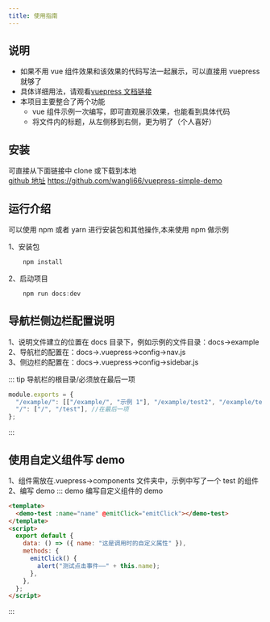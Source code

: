 ```yaml
---
title: 使用指南
---
```


## 说明

- 如果不用 vue 组件效果和该效果的代码写法一起展示，可以直接用 vuepress 就够了
- 具体详细用法，请观看[vuepress 文档链接](https://vuepress.vuejs.org/zh/guide/)
- 本项目主要整合了两个功能
  - vue 组件示例一次编写，即可直观展示效果，也能看到具体代码
  - 将文件内的标题，从左侧移到右侧，更为明了（个人喜好）

## 安装

可直接从下面链接中 clone 或下载到本地<br/>
[github 地址](https://github.com/wangli66/vuepress-simple-demo)
https://github.com/wangli66/vuepress-simple-demo

## 运行介绍

可以使用 npm 或者 yarn 进行安装包和其他操作,本来使用 npm 做示例

1、安装包

```js
    npm install
```

2、启动项目

```js
    npm run docs:dev
```

## 导航栏侧边栏配置说明

1、说明文件建立的位置在 docs 目录下，例如示例的文件目录：docs->example<br/>
2、导航栏的配置在：docs->.vuepress->config->nav.js<br/>
3、侧边栏的配置在：docs->.vuepress->config->sidebar.js<br/>

::: tip
导航栏的根目录/必须放在最后一项

```js
module.exports = {
  "/example/": [["/example/", "示例 1"], "/example/test2", "/example/test3"],
  "/": ["/", "/test"], //在最后一项
};
```

:::

## 使用自定义组件写 demo

1、组件需放在.vuepress->components 文件夹中，示例中写了一个 test 的组件<br/>
2、编写 demo
::: demo 编写自定义组件的 demo

```html
<template>
  <demo-test :name="name" @emitClick="emitClick"></demo-test>
</template>
<script>
  export default {
    data: () => ({ name: "这是调用时的自定义属性" }),
    methods: {
      emitClick() {
        alert("测试点击事件——" + this.name);
      },
    },
  };
</script>
```

:::
